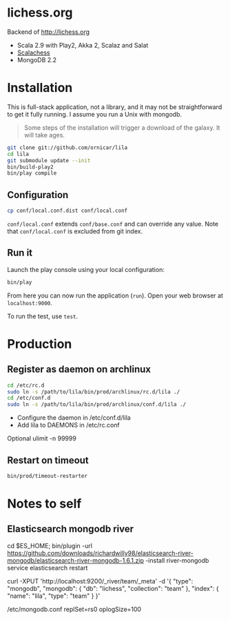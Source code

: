 lichess.org
===========

Backend of http://lichess.org

- Scala 2.9 with Play2, Akka 2, Scalaz and Salat
- [Scalachess](https://github.com/ornicar/scalachess)
- MongoDB 2.2

Installation
============

This is full-stack application, not a library, and it may not 
be straightforward to get it fully running.
I assume you run a Unix with mongodb.

> Some steps of the installation will trigger a download of the galaxy. It will take ages.

```sh
git clone git://github.com/ornicar/lila
cd lila
git submodule update --init
bin/build-play2
bin/play compile
```

Configuration
-------------

```sh
cp conf/local.conf.dist conf/local.conf
```

`conf/local.conf` extends `conf/base.conf` and can override any value.
Note that `conf/local.conf` is excluded from git index.

Run it
------

Launch the play console using your local configuration:

```sh
bin/play
```

From here you can now run the application (`run`). 
Open your web browser at `localhost:9000`.

To run the test, use `test`.

Production
==========

Register as daemon on archlinux
--------------------------------

```sh
cd /etc/rc.d
sudo ln -s /path/to/lila/bin/prod/archlinux/rc.d/lila ./
cd /etc/conf.d
sudo ln -s /path/to/lila/bin/prod/archlinux/conf.d/lila ./
```

- Configure the daemon in /etc/conf.d/lila
- Add lila to DAEMONS in /etc/rc.conf

Optional
ulimit -n 99999

Restart on timeout
------------------

```sh
bin/prod/timeout-restarter
```

Notes to self
=============

Elasticsearch mongodb river
---------------------------

cd $ES_HOME;
bin/plugin -url https://github.com/downloads/richardwilly98/elasticsearch-river-mongodb/elasticsearch-river-mongodb-1.6.1.zip -install river-mongodb
service elasticsearch restart

curl -XPUT 'http://localhost:9200/_river/team/_meta' -d '{ 
    "type": "mongodb", 
    "mongodb": { 
        "db": "lichess", 
        "collection": "team"
    }, 
    "index": {
        "name": "lila", 
        "type": "team" 
    }
}'

/etc/mongodb.conf
replSet=rs0
oplogSize=100

